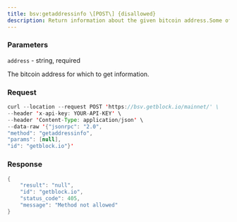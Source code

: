 ```yaml
---
title: bsv:getaddressinfo \[POST\] {disallowed}
description: Return information about the given bitcoin address.Some of the information will only be present if the address is in theactive wallet.
---
```


### Parameters


`address` - string, required

The bitcoin address for which to get information.

### Request

``` java
curl --location --request POST 'https://bsv.getblock.io/mainnet/' \ 
--header 'x-api-key: YOUR-API-KEY' \ 
--header 'Content-Type: application/json' \ 
--data-raw '{"jsonrpc": "2.0",
"method": "getaddressinfo",
"params": [null],
"id": "getblock.io"}'
```

###  Response

``` java
{
    "result": "null",
    "id": "getblock.io",
    "status_code": 405,
    "message": "Method not allowed"
}
```

